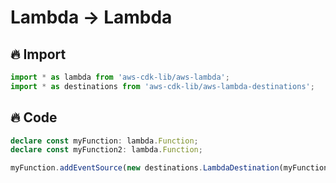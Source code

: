 # Lambda -> Lambda

## 🔥 Import

```typescript
import * as lambda from 'aws-cdk-lib/aws-lambda';
import * as destinations from 'aws-cdk-lib/aws-lambda-destinations';
```

## 🔥 Code

```typescript
declare const myFunction: lambda.Function;
declare const myFunction2: lambda.Function;

myFunction.addEventSource(new destinations.LambdaDestination(myFunction2));
```
